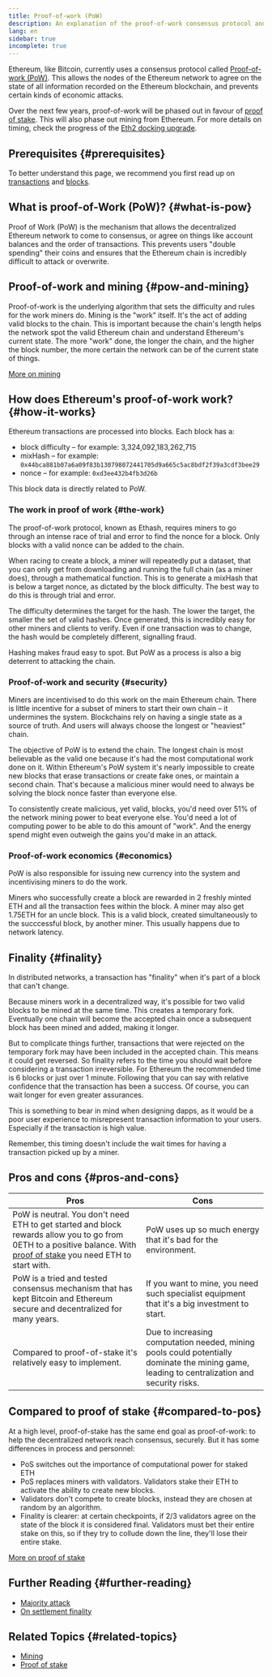 ```yaml
---
title: Proof-of-work (PoW)
description: An explanation of the proof-of-work consensus protocol and its role in Ethereum.
lang: en
sidebar: true
incomplete: true
---
```


Ethereum, like Bitcoin, currently uses a consensus protocol called [Proof-of-work (PoW)](https://en.wikipedia.org/wiki/Proof_of_work). This allows the nodes of the Ethereum network to agree on the state of all information recorded on the Ethereum blockchain, and prevents certain kinds of economic attacks.

Over the next few years, proof-of-work will be phased out in favour of [proof of stake](/developers/docs/consensus-mechanisms/pos). This will also phase out mining from Ethereum. For more details on timing, check the progress of the [Eth2 docking upgrade](/eth2/docking/).

## Prerequisites {#prerequisites}

To better understand this page, we recommend you first read up on [transactions](/developers/docs/transactions/) and [blocks](/developers/docs/blocks/).

## What is proof-of-Work (PoW)? {#what-is-pow}

Proof of Work (PoW) is the mechanism that allows the decentralized Ethereum network to come to consensus, or agree on things like account balances and the order of transactions. This prevents users "double spending" their coins and ensures that the Ethereum chain is incredibly difficult to attack or overwrite.

## Proof-of-work and mining {#pow-and-mining}

Proof-of-work is the underlying algorithm that sets the difficulty and rules for the work miners do. Mining is the "work" itself. It's the act of adding valid blocks to the chain. This is important because the chain's length helps the network spot the valid Ethereum chain and understand Ethereum's current state. The more "work" done, the longer the chain, and the higher the block number, the more certain the network can be of the current state of things.

[More on mining](/developers/docs/consensus-mechanisms/pow/mining/)

## How does Ethereum's proof-of-work work? {#how-it-works}

Ethereum transactions are processed into blocks. Each block has a:

- block difficulty – for example: 3,324,092,183,262,715
- mixHash – for example: `0x44bca881b07a6a09f83b130798072441705d9a665c5ac8bdf2f39a3cdf3bee29`
- nonce – for example: `0xd3ee432b4fb3d26b`

This block data is directly related to PoW.

### The work in proof of work {#the-work}

The proof-of-work protocol, known as Ethash, requires miners to go through an intense race of trial and error to find the nonce for a block. Only blocks with a valid nonce can be added to the chain.

When racing to create a block, a miner will repeatedly put a dataset, that you can only get from downloading and running the full chain (as a miner does), through a mathematical function. This is to generate a mixHash that is below a target nonce, as dictated by the block difficulty. The best way to do this is through trial and error.

The difficulty determines the target for the hash. The lower the target, the smaller the set of valid hashes. Once generated, this is incredibly easy for other miners and clients to verify. Even if one transaction was to change, the hash would be completely different, signalling fraud.

Hashing makes fraud easy to spot. But PoW as a process is also a big deterrent to attacking the chain.

### Proof-of-work and security {#security}

Miners are incentivised to do this work on the main Ethereum chain. There is little incentive for a subset of miners to start their own chain – it undermines the system. Blockchains rely on having a single state as a source of truth. And users will always choose the longest or "heaviest" chain.

The objective of PoW is to extend the chain. The longest chain is most believable as the valid one because it's had the most computational work done on it. Within Ethereum's PoW system it's nearly impossible to create new blocks that erase transactions or create fake ones, or maintain a second chain. That's because a malicious miner would need to always be solving the block nonce faster than everyone else.

To consistently create malicious, yet valid, blocks, you'd need over 51% of the network mining power to beat everyone else. You'd need a lot of computing power to be able to do this amount of "work". And the energy spend might even outweigh the gains you'd make in an attack.

### Proof-of-work economics {#economics}

PoW is also responsible for issuing new currency into the system and incentivising miners to do the work.

Miners who successfully create a block are rewarded in 2 freshly minted ETH and all the transaction fees within the block. A miner may also get 1.75ETH for an uncle block. This is a valid block, created simultaneously to the succcessful block, by another miner. This usually happens due to network latency.

## Finality {#finality}

In distributed networks, a transaction has "finality" when it's part of a block that can't change.

Because miners work in a decentralized way, it's possible for two valid blocks to be mined at the same time. This creates a temporary fork. Eventually one chain will become the accepted chain once a subsequent block has been mined and added, making it longer.

But to complicate things further, transactions that were rejected on the temporary fork may have been included in the accepted chain. This means it could get reversed. So finality refers to the time you should wait before considering a transaction irreversible. For Ethereum the recommended time is 6 blocks or just over 1 minute. Following that you can say with relative confidence that the transaction has been a success. Of course, you can wait longer for even greater assurances.

This is something to bear in mind when designing dapps, as it would be a poor user experience to misrepresent transaction information to your users. Especially if the transaction is high value.

Remember, this timing doesn't include the wait times for having a transaction picked up by a miner.

## Pros and cons {#pros-and-cons}

| Pros                                                                                                                                                                                                               | Cons                                                                                                                                         |
| ------------------------------------------------------------------------------------------------------------------------------------------------------------------------------------------------------------------ | -------------------------------------------------------------------------------------------------------------------------------------------- |
| PoW is neutral. You don't need ETH to get started and block rewards allow you to go from 0ETH to a positive balance. With [proof of stake](/developers/docs/consensus-mechanisms/pos/) you need ETH to start with. | PoW uses up so much energy that it's bad for the environment.                                                                                |
| PoW is a tried and tested consensus mechanism that has kept Bitcoin and Ethereum secure and decentralized for many years.                                                                                          | If you want to mine, you need such specialist equipment that it's a big investment to start.                                                 |
| Compared to proof-of-stake it's relatively easy to implement.                                                                                                                                                      | Due to increasing computation needed, mining pools could potentially dominate the mining game, leading to centralization and security risks. |

## Compared to proof of stake {#compared-to-pos}

At a high level, proof-of-stake has the same end goal as proof-of-work: to help the decentralized network reach consensus, securely. But it has some differences in process and personnel:

- PoS switches out the importance of computational power for staked ETH
- PoS replaces miners with validators. Validators stake their ETH to activate the ability to create new blocks.
- Validators don't compete to create blocks, instead they are chosen at random by an algorithm.
- Finality is clearer: at certain checkpoints, if 2/3 validators agree on the state of the block it is considered final. Validators must bet their entire stake on this, so if they try to collude down the line, they'll lose their entire stake.

[More on proof of stake](/developers/docs/consensus-mechanisms/pos/)

## Further Reading {#further-reading}

- [Majority attack](https://en.bitcoin.it/wiki/Majority_attack)
- [On settlement finality](https://blog.ethereum.org/2016/05/09/on-settlement-finality/)

## Related Topics {#related-topics}

- [Mining](/developers/docs/consensus-mechanisms/pow/mining/)
- [Proof of stake](/developers/docs/consensus-mechanisms/pos/)
